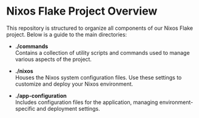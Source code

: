 # Nixos Flake Project Overview

This repository is structured to organize all components of our Nixos Flake project. Below is a guide to the main directories:

- **./commands**  
    Contains a collection of utility scripts and commands used to manage various aspects of the project.

- **./nixos**  
    Houses the Nixos system configuration files. Use these settings to customize and deploy your Nixos environment.

- **./app-configuration**  
    Includes configuration files for the application, managing environment-specific and deployment settings.